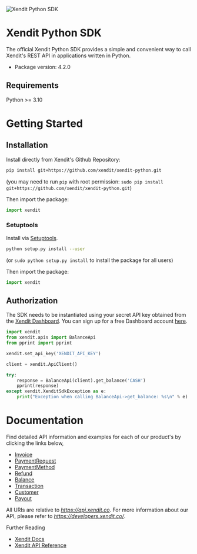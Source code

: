 ![Xendit Python SDK](images/header.jpg "Xendit Python SDK")

# Xendit Python SDK

The official Xendit Python SDK provides a simple and convenient way to call Xendit's REST API
in applications written in Python.

* Package version: 4.2.0

## Requirements

Python >= 3.10

# Getting Started

## Installation

Install directly from Xendit's Github Repository:

```sh
pip install git+https://github.com/xendit/xendit-python.git
```
(you may need to run `pip` with root permission: `sudo pip install git+https://github.com/xendit/xendit-python.git`)

Then import the package:
```python
import xendit
```

### Setuptools

Install via [Setuptools](http://pypi.python.org/pypi/setuptools).

```sh
python setup.py install --user
```
(or `sudo python setup.py install` to install the package for all users)

Then import the package:
```python
import xendit
```

## Authorization

The SDK needs to be instantiated using your secret API key obtained from the [Xendit Dashboard](https://dashboard.xendit.co/settings/developers#api-keys).
You can sign up for a free Dashboard account [here](https://dashboard.xendit.co/register).

```python
import xendit
from xendit.apis import BalanceApi
from pprint import pprint

xendit.set_api_key('XENDIT_API_KEY')

client = xendit.ApiClient()

try:
    response = BalanceApi(client).get_balance('CASH')
    pprint(response)
except xendit.XenditSdkException as e:
    print("Exception when calling BalanceApi->get_balance: %s\n" % e)
```

# Documentation

Find detailed API information and examples for each of our product's by clicking the links below,

* [Invoice](docs/InvoiceApi.md)
* [PaymentRequest](docs/PaymentRequestApi.md)
* [PaymentMethod](docs/PaymentMethodApi.md)
* [Refund](docs/RefundApi.md)
* [Balance](docs/BalanceApi.md)
* [Transaction](docs/TransactionApi.md)
* [Customer](docs/CustomerApi.md)
* [Payout](docs/PayoutApi.md)

All URIs are relative to *https://api.xendit.co*.  For more information about our API, please refer to *https://developers.xendit.co/*.

Further Reading

* [Xendit Docs](https://docs.xendit.co/)
* [Xendit API Reference](https://developers.xendit.co/)